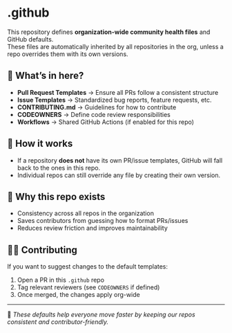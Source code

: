 # .github

This repository defines **organization-wide community health files** and GitHub defaults.  
These files are automatically inherited by all repositories in the org, unless a repo overrides them with its own versions.

## 📌 What’s in here?
- **Pull Request Templates** → Ensure all PRs follow a consistent structure
- **Issue Templates** → Standardized bug reports, feature requests, etc.
- **CONTRIBUTING.md** → Guidelines for how to contribute
- **CODEOWNERS** → Define code review responsibilities
- **Workflows** → Shared GitHub Actions (if enabled for this repo)

## 🔄 How it works
- If a repository **does not** have its own PR/issue templates, GitHub will fall back to the ones in this repo.
- Individual repos can still override any file by creating their own version.

## 🎯 Why this repo exists
- Consistency across all repos in the organization
- Saves contributors from guessing how to format PRs/issues
- Reduces review friction and improves maintainability

## 👩‍💻 Contributing
If you want to suggest changes to the default templates:
1. Open a PR in this `.github` repo
2. Tag relevant reviewers (see `CODEOWNERS` if defined)
3. Once merged, the changes apply org-wide

---

🚀 *These defaults help everyone move faster by keeping our repos consistent and contributor-friendly.*
